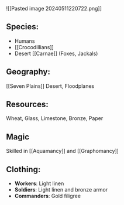 ![[Pasted image 20240511220722.png]]
## Species: 
- Humans
- [[Crocodillians]]
- Desert [[Carnae]] (Foxes, Jackals)
## Geography: 
[[Seven Plains]] Desert, Floodplanes
## Resources: 
Wheat, Glass, Limestone, Bronze, Paper
## Magic
Skilled in [[Aquamancy]] and [[Graphomancy]]
## Clothing: 
- **Workers**: Light linen
- **Soldiers**: Light linen and bronze armor
- **Commanders**: Gold filigree
